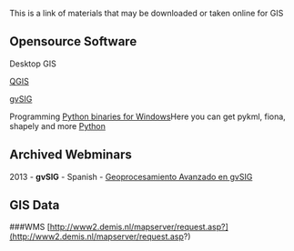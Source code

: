This is a link of materials that may be downloaded or taken online for GIS

## Opensource Software
Desktop GIS

[QGIS](http://www.qgis.org/en/site/)

[gvSIG](http://gvsig.com/)

Programming
[Python binaries for Windows](http://www.lfd.uci.edu/~gohlke/pythonlibs/#fiona)Here you can get pykml, fiona, shapely and more
[Python](http://www.python.org/)


## Archived Webminars
2013 - **gvSIG** - Spanish - [Geoprocesamiento Avanzado en gvSIG]( http://mundogeo.com/webinar/gvsig-avanzado/archivos.html) 

## GIS Data

###WMS
[http://www2.demis.nl/mapserver/request.asp?](http://www2.demis.nl/mapserver/request.asp?)

